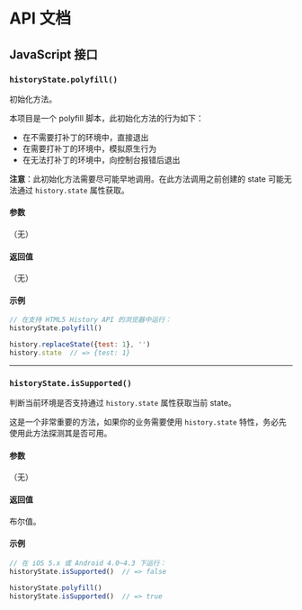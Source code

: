 # API 文档

## JavaScript 接口<a name="js-api"></a>

### `historyState.polyfill()`<a name="js-api-init"></a>

初始化方法。

本项目是一个 polyfill 脚本，此初始化方法的行为如下：

* 在不需要打补丁的环境中，直接退出
* 在需要打补丁的环境中，模拟原生行为
* 在无法打补丁的环境中，向控制台报错后退出

**注意**：此初始化方法需要尽可能早地调用。在此方法调用之前创建的 state 可能无法通过 `history.state` 属性获取。

#### 参数

（无）

#### 返回值

（无）

#### 示例

```js
// 在支持 HTML5 History API 的浏览器中运行：
historyState.polyfill()

history.replaceState({test: 1}, '')
history.state  // => {test: 1}
```

***

### `historyState.isSupported()`<a name="js-api-sample"></a>

判断当前环境是否支持通过 `history.state` 属性获取当前 state。

这是一个非常重要的方法，如果你的业务需要使用 `history.state` 特性，务必先使用此方法探测其是否可用。

#### 参数

（无）

#### 返回值

布尔值。

#### 示例

```js
// 在 iOS 5.x 或 Android 4.0~4.3 下运行：
historyState.isSupported()  // => false

historyState.polyfill()
historyState.isSupported()  // => true
```
